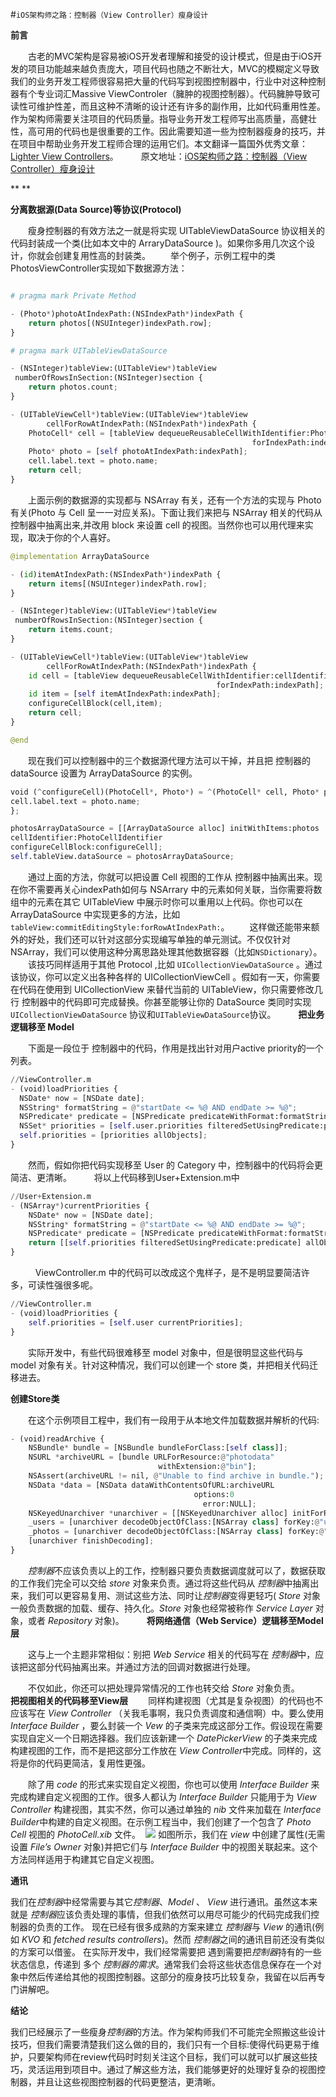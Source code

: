 #`iOS架构师之路：控制器（View Controller）瘦身设计`

**前言**

　　古老的MVC架构是容易被iOS开发者理解和接受的设计模式，但是由于iOS开发的项目功能越来越负责庞大，项目代码也随之不断壮大，MVC的模糊定义导致我们的业务开发工程师很容易把大量的代码写到视图控制器中，行业中对这种控制器有个专业词汇Massive ViewControler（臃肿的视图控制器）。代码臃肿导致可读性可维护性差，而且这种不清晰的设计还有许多的副作用，比如代码重用性差。作为架构师需要关注项目的代码质量。指导业务开发工程师写出高质量，高健壮性，高可用的代码也是很重要的工作。因此需要知道一些为控制器瘦身的技巧，并在项目中帮助业务开发工程师合理的运用它们。本文翻译一篇国外优秀文章：[Lighter View Controllers](https://www.objc.io/issues/1-view-controllers/lighter-view-controllers/)。
　　
原文地址：[iOS架构师之路：控制器（View Controller）瘦身设计](http://www.jianshu.com/p/0630fd7f9a44)


** **

**分离数据源(Data Source)等协议(Protocol)**

　　瘦身控制器的有效方法之一就是将实现 UITableViewDataSource 协议相关的代码封装成一个类(比如本文中的 ArraryDataSource )。如果你多用几次这个设计，你就会创建复用性高的封装类。
　　举个例子，示例工程中的类 PhotosViewController实现如下数据源方法：
```python

# pragma mark Private Method

- (Photo*)photoAtIndexPath:(NSIndexPath*)indexPath {
    return photos[(NSUInteger)indexPath.row];
}

# pragma mark UITableViewDataSource

- (NSInteger)tableView:(UITableView*)tableView
 numberOfRowsInSection:(NSInteger)section {
    return photos.count;
}

- (UITableViewCell*)tableView:(UITableView*)tableView
        cellForRowAtIndexPath:(NSIndexPath*)indexPath {
    PhotoCell* cell = [tableView dequeueReusableCellWithIdentifier:PhotoCellIdentifier
                                                      forIndexPath:indexPath];
    Photo* photo = [self photoAtIndexPath:indexPath];
    cell.label.text = photo.name;
    return cell;
}
```

　　上面示例的数据源的实现都与 NSArray 有关，还有一个方法的实现与 Photo 有关(Photo 与 Cell 呈一一对应关系)。下面让我们来把与 NSArray 相关的代码从 控制器中抽离出来,并改用 block 来设置 cell 的视图。当然你也可以用代理来实现，取决于你的个人喜好。
　　
```python
@implementation ArrayDataSource

- (id)itemAtIndexPath:(NSIndexPath*)indexPath {
    return items[(NSUInteger)indexPath.row];
}

- (NSInteger)tableView:(UITableView*)tableView
 numberOfRowsInSection:(NSInteger)section {
    return items.count;
}

- (UITableViewCell*)tableView:(UITableView*)tableView
        cellForRowAtIndexPath:(NSIndexPath*)indexPath {
    id cell = [tableView dequeueReusableCellWithIdentifier:cellIdentifier
                                              forIndexPath:indexPath];
    id item = [self itemAtIndexPath:indexPath];
    configureCellBlock(cell,item);
    return cell;
}

@end
```

　　现在我们可以控制器中的三个数据源代理方法可以干掉，并且把 控制器的 dataSource 设置为 ArrayDataSource 的实例。
　　
```python
void (^configureCell)(PhotoCell*, Photo*) = ^(PhotoCell* cell, Photo* photo) {
cell.label.text = photo.name;
};

photosArrayDataSource = [[ArrayDataSource alloc] initWithItems:photos
cellIdentifier:PhotoCellIdentifier
configureCellBlock:configureCell];
self.tableView.dataSource = photosArrayDataSource;
```

　　通过上面的方法，你就可以把设置 Cell 视图的工作从 控制器中抽离出来。现在你不需要再关心indexPath如何与 NSArrary 中的元素如何关联，当你需要将数组中的元素在其它 UITableView 中展示时你可以重用以上代码。你也可以在 ArrayDataSource 中实现更多的方法，比如`tableView:commitEditingStyle:forRowAtIndexPath:`。
　　这样做还能带来额外的好处，我们还可以针对这部分实现编写单独的单元测试。不仅仅针对NSArray，我们可以使用这种分离思路处理其他数据容器（比如`NSDictionary`）。
　　该技巧同样适用于其他 Protocol ,比如 `UICollectionViewDataSource` 。通过该协议，你可以定义出各种各样的 UICollectionViewCell 。假如有一天，你需要在代码在使用到 UICollectionView 来替代当前的 UITableView，你只需要修改几行 控制器中的代码即可完成替换。你甚至能够让你的 DataSource 类同时实现 `UICollectionViewDataSource` 协议和` UITableViewDataSource `协议。
　　
**把业务逻辑移至 Model**

　　下面是一段位于 控制器中的代码，作用是找出针对用户active priority的一个列表。
　　
```python
//ViewController.m
- (void)loadPriorities {
  NSDate* now = [NSDate date];
  NSString* formatString = @"startDate <= %@ AND endDate >= %@";
  NSPredicate* predicate = [NSPredicate predicateWithFormat:formatString, now, now];
  NSSet* priorities = [self.user.priorities filteredSetUsingPredicate:predicate];
  self.priorities = [priorities allObjects];
}
```

　　然而，假如你把代码实现移至 User 的 Category 中，控制器中的代码将会更简洁、更清晰。
　　
将以上代码移到User+Extension.m中 
```python
//User+Extension.m
- (NSArray*)currentPriorities {
    NSDate* now = [NSDate date];
    NSString* formatString = @"startDate <= %@ AND endDate >= %@";
    NSPredicate* predicate = [NSPredicate predicateWithFormat:formatString, now, now];
    return [[self.priorities filteredSetUsingPredicate:predicate] allObjects];
}
```
  
　　ViewController.m 中的代码可以改成这个鬼样子，是不是明显要简洁许多，可读性强很多呢。
　　
```python
//ViewController.m
- (void)loadPriorities {
    self.priorities = [self.user currentPriorities];
}
```

　　实际开发中，有些代码很难移至 model 对象中，但是很明显这些代码与 model 对象有关。针对这种情况，我们可以创建一个 store 类，并把相关代码迁移进去。


**创建Store类**

　　在这个示例项目工程中，我们有一段用于从本地文件加载数据并解析的代码:
```python
- (void)readArchive {
    NSBundle* bundle = [NSBundle bundleForClass:[self class]];
    NSURL *archiveURL = [bundle URLForResource:@"photodata"
                                 withExtension:@"bin"];
    NSAssert(archiveURL != nil, @"Unable to find archive in bundle.");
    NSData *data = [NSData dataWithContentsOfURL:archiveURL
                                         options:0
                                           error:NULL];
    NSKeyedUnarchiver *unarchiver = [[NSKeyedUnarchiver alloc] initForReadingWithData:data];
    _users = [unarchiver decodeObjectOfClass:[NSArray class] forKey:@"users"];
    _photos = [unarchiver decodeObjectOfClass:[NSArray class] forKey:@"photos"];
    [unarchiver finishDecoding];
}
```
　　*控制器*不应该负责以上的工作，控制器只要负责数据调度就可以了，数据获取的工作我们完全可以交给 *store* 对象来负责。通过将这些代码从 *控制器*中抽离出来，我们可以更容易复用、测试这些方法、同时让*控制器*变得更轻巧( *Store* 对象一般负责数据的加载、缓存、持久化。*Store* 对象也经常被称作 *Service Layer* 对象，或者 *Repository* 对象)。
　　
**将网络通信（Web Service）逻辑移至Model层**


　　这与上一个主题非常相似：别把 *Web Service* 相关的代码写在 *控制器*中，应该把这部分代码抽离出来。并通过方法的回调对数据进行处理。

　　不仅如此，你还可以把处理异常情况的工作也转交给 *Store* 对象负责。
　　
**把视图相关的代码移至View层**
　　同样构建视图（尤其是复杂视图）的代码也不应该写在 *View Controller* （关我毛事啊，我只负责调度和通信啊）中。要么使用*Interface Builder* ，要么封装一个 *Vew* 的子类来完成这部分工作。假设现在需要实现自定义一个日期选择器。我们应该新建一个 *DatePickerView* 的子类来完成构建视图的工作，而不是把这部分工作放在 *View Controller*中完成。同样的，这将是你的代码更简洁，复用性更强。

　　除了用 *code* 的形式来实现自定义视图，你也可以使用 *Interface Builder* 来完成构建自定义视图的工作。很多人都认为 *Interface Builder* 只能用于为 *View Controller* 构建视图，其实不然，你可以通过单独的 *nib* 文件来加载在 *Interface Builder*中构建的自定义视图。在示例工程当中，我们创建了一个包含了 *Photo Cell* 视图的 *PhotoCell.xib* 文件。
 ![](http://upload-images.jianshu.io/upload_images/1112722-d945cbc94313b0fc.png?imageMogr2/auto-orient/strip%7CimageView2/2/w/1240)
如图所示，我们在 *view* 中创建了属性(无需设置 *File’s Owner* 对象)并把它们与 *Interface Builder* 中的视图关联起来。这个方法同样适用于构建其它自定义视图。

**通讯**

我们在*控制器*中经常需要与其它*控制器*、*Model* 、 *View* 进行通讯。虽然这本来就是 *控制器*应该负责处理的事情，但我们依然可以用尽可能少的代码完成我们控制器的负责的工作。
现在已经有很多成熟的方案来建立 *控制器*与 *View* 的通讯(例如 *KVO* 和 *fetched results controllers*)。然而 *控制器*之间的通讯目前还没有类似的方案可以借鉴。
在实际开发中，我们经常需要把 遇到需要把*控制器*持有的一些状态信息，传递到 多个 *控制器的需求*。通常我们会将这些状态信息保存在一个对象中然后传递给其他的视图控制器。这部分的瘦身技巧比较复杂，我留在以后再专门讲解吧。

**结论**

我们已经展示了一些瘦身*控制器*的方法。作为架构师我们不可能完全照搬这些设计技巧，但我们需要清楚我们这么做的目的，我们只有一个目标:使得代码更易于维护，只要架构师在review代码时时刻关注这个目标，我们可以就可以扩展这些技巧，灵活运用到项目中。通过了解这些方法，我们能够更好的处理好复杂的视图控制器，并且让这些视图控制器的代码更整洁，更清晰。
